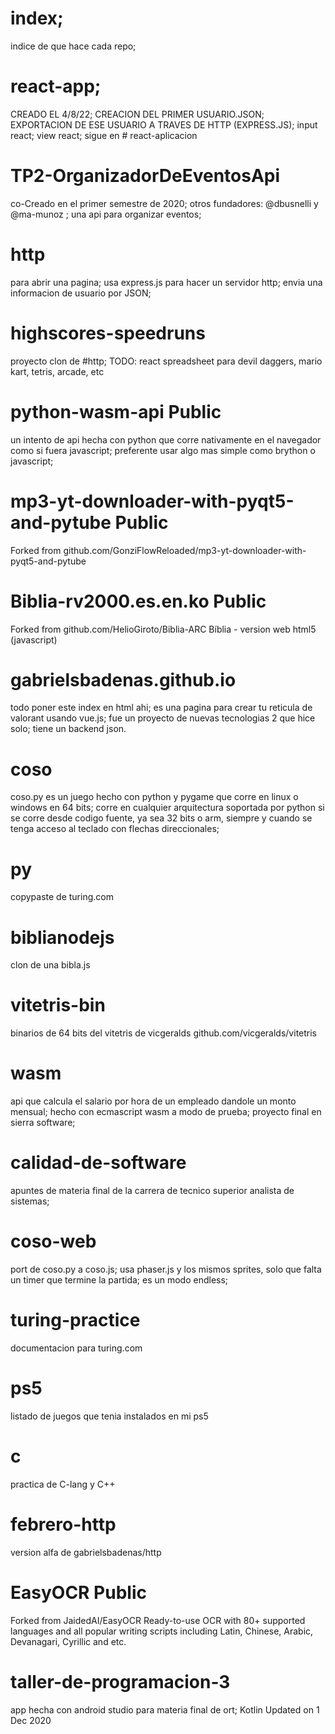 # index;
indice de que hace cada repo;

# react-app;
CREADO EL 4/8/22;
CREACION DEL PRIMER USUARIO.JSON;
EXPORTACION DE ESE USUARIO A TRAVES DE HTTP (EXPRESS.JS);
input react; view react;
sigue en # react-aplicacion

# TP2-OrganizadorDeEventosApi
co-Creado en el primer semestre de 2020;
otros fundadores: @dbusnelli y @ma-munoz ;
una api para organizar eventos;

# http
para abrir una pagina;
usa express.js para hacer un servidor http;
envia una informacion de usuario por JSON;

# highscores-speedruns
proyecto clon de #http; 
TODO: react spreadsheet para devil daggers, mario kart, tetris, arcade, etc

# python-wasm-api Public
un intento de api hecha con python que corre nativamente en el navegador como si fuera javascript; preferente usar algo mas simple como brython o javascript;

# mp3-yt-downloader-with-pyqt5-and-pytube Public
Forked from github.com/GonziFlowReloaded/mp3-yt-downloader-with-pyqt5-and-pytube 


# Biblia-rv2000.es.en.ko Public
Forked from github.com/HelioGiroto/Biblia-ARC
Bíblia - version web html5 (javascript) 

# gabrielsbadenas.github.io
todo poner este index en html ahi;
es una pagina para crear tu reticula de valorant usando vue.js; fue un proyecto de nuevas tecnologias 2 que hice solo; tiene un backend json.

# coso
coso.py es un juego hecho con python y pygame que corre en linux o windows en 64 bits; corre en cualquier arquitectura soportada por python si se corre desde codigo fuente, ya sea 32 bits o arm, siempre y cuando se tenga acceso al teclado con flechas direccionales;

# py
copypaste de turing.com

# biblianodejs
clon de una bibla.js

# vitetris-bin
binarios de 64 bits del vitetris de vicgeralds github.com/vicgeralds/vitetris

# wasm
api que calcula el salario por hora de un empleado dandole un monto mensual; hecho con ecmascript wasm a modo de prueba; proyecto final en sierra software;

# calidad-de-software
apuntes de materia final de la carrera de tecnico superior analista de sistemas;

# coso-web
port de coso.py a coso.js; usa phaser.js y los mismos sprites, solo que falta un timer que termine la partida; es un modo endless;

# turing-practice
documentacion para turing.com

# ps5
listado de juegos que tenia instalados en mi ps5

# c
practica de C-lang y C++

# febrero-http
version alfa de gabrielsbadenas/http


# EasyOCR Public
Forked from JaidedAI/EasyOCR
Ready-to-use OCR with 80+ supported languages and all popular writing scripts including Latin, Chinese, Arabic, Devanagari, Cyrillic and etc. 


# taller-de-programacion-3
app hecha con android studio para materia final de ort;
Kotlin Updated on 1 Dec 2020
